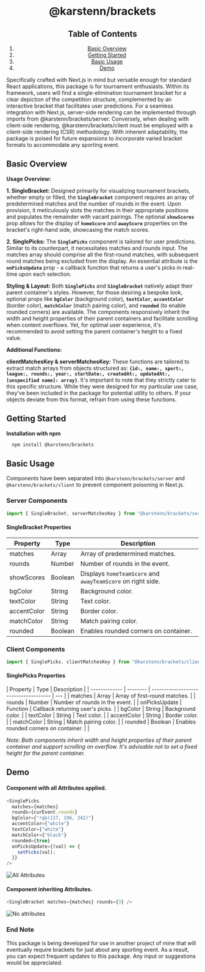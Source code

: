 <div align="center">

# @karstenn/brackets

## Table of Contents

1. [Basic Overview](#basic-overview)
2. [Getting Started](#getting-started)
3. [Basic Usage](#basic-usage)
4. [Demo](#demo)

</div>

Specifically crafted with Next.js in mind but versatile enough for standard React applications, this package is for tournament enthusiasts. Within its framework, users will find a single-elimination tournament bracket for a clear depiction of the competition structure, complemented by an interactive bracket that facilitates user predictions. For a seamless integration with Next.js, server-side rendering can be implemented through imports from @karstenn/brackets/server. Conversely, when dealing with client-side rendering, @karstenn/brackets/client must be employed with a client-side rendering (CSR) methodology. With inherent adaptability, the package is poised for future expansions to incorporate varied bracket formats to accommodate any sporting event.

## Basic Overview

**Usage Overview:**

**1. SingleBracket:**
Designed primarily for visualizing tournament brackets, whether empty or filled, the **`SingleBracket`** component requires an array of predetermined matches and the number of rounds in the event. Upon provision, it meticulously slots the matches in their appropriate positions and populates the remainder with vacant pairings. The optional **`showScores`** prop allows for the display of **`homeScore`** and **`awayScore`** properties on the bracket's right-hand side, showcasing the match scores.

**2. SinglePicks:**
The **`SinglePicks`** component is tailored for user predictions. Similar to its counterpart, it necessitates matches and rounds input. The matches array should comprise all the first-round matches, with subsequent round matches being excluded from the display. An essential attribute is the **`onPicksUpdate`** prop - a callback function that returns a user's picks in real-time upon each selection.

**Styling & Layout:**
Both **`SinglePicks`** and **`SingleBracket`** natively adapt their parent container's styles. However, for those desiring a bespoke look, optional props like **`bgColor`** (background color), **`textColor`**, **`accentColor`** (border color), **`matchColor`** (match pairing color), and **`rounded`** (to enable rounded corners) are available. The components responsively inherit the width and height properties of their parent containers and facilitate scrolling when content overflows. Yet, for optimal user experience, it's recommended to avoid setting the parent container's height to a fixed value.

**Additional Functions:**

**clientMatchesKey & serverMatchesKey:**
These functions are tailored to extract match arrays from objects structured as: **`{id:, name:, sport:, league:, rounds:, year:, startDate:, createdAt:, updatedAt:, [unspecified name]: array}`**. It's important to note that they strictly cater to this specific structure. While they were designed for my particular use case, they've been included in the package for potential utility to others. If your objects deviate from this format, refrain from using these functions.

## Getting Started

**Installation with npm**

```bash
  npm install @karstenn/brackets
```

## Basic Usage

Components have been separated into `@karstenn/brackets/server` and `@karstenn/brackets/client` to prevent component poisoning in Next.js.

### Server Components

```javascript
import { SingleBracket, serverMatchesKey } from "@karstenn/brackets/server";
```

#### SingleBracket Properties

| Property    | Type    | Description                                                 |
| ----------- | ------- | ----------------------------------------------------------- |
| matches     | Array   | Array of predetermined matches.                             |
| rounds      | Number  | Number of rounds in the event.                              |
| showScores  | Boolean | Displays `homeTeamScore` and `awayTeamScore` on right side. |
| bgColor     | String  | Background color.                                           |
| textColor   | String  | Text color.                                                 |
| accentColor | String  | Border color.                                               |
| matchColor  | String  | Match pairing color.                                        |
| rounded     | Boolean | Enables rounded corners on container.                       |

### Client Components

```javascript
import { SinglePicks, clientMatchesKey } from "@karstenn/brackets/client";
```

#### SinglePicks Properties

| Property      | Type     | Description                           |
| ------------- | -------- | ------------------------------------- | --- |
| matches       | Array    | Array of first-round matches.         |
| rounds        | Number   | Number of rounds in the event.        |
| onPicksUpdate | Function | Callback returning user's picks.      |
| bgColor       | String   | Background color.                     |
| textColor     | String   | Text color.                           |
| accentColor   | String   | Border color.                         |
| matchColor    | String   | Match pairing color.                  |
| rounded       | Boolean  | Enables rounded corners on container. |     |

_Note: Both components inherit width and height properties of their parent container and support scrolling on overflow. It's advisable not to set a fixed height for the parent container._

## Demo

#### Component with all Attributes applied.

```javascript
<SinglePicks
  matches={matches}
  rounds={curEvent.rounds}
  bgColor={"rgb(117, 196, 242)"}
  accentColor={"white"}
  textColor={"white"}
  matchColor={"black"}
  rounded={true}
  onPicksUpdate={(val) => {
    setPicks(val);
  }}
/>
```

![All Attributes](https://i.ibb.co/6stmhzT/All-Attributes.png)

#### Component inheriting Attributes.

```javascript
<SingleBracket matches={matches} rounds={3} />
```

![No attributes](https://i.ibb.co/LN9pWzT/Inherit.png)

### End Note

This package is being developed for use in another project of mine that will eventually require brackets for just about any sporting event. As a result, you can expect frequent updates to this package. Any input or suggestions would be appreciated.
